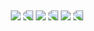 <meta name="viewport" content="width=device-width, initial-scale=1">
<link rel="stylesheet" href="github-markdown.css">

<style>
	.markdown-body {
		box-sizing: border-box;
		min-width: 200px;
		max-width: 980px;
		margin: 0 auto;
		padding: 45px;
	}
	@media (max-width: 767px) {
		.markdown-body {
			padding: 15px;
		}
	}

    .deployed {
        transform: scaleX(-100%);
    }
</style>

<div align="center" class="markdown-body">
	<img src="https://cultofthepartyparrot.com/guests/hd/partyblob.gif">
	<img src="https://cultofthepartyparrot.com/guests/hd/partyblob.gif" class="deployed">
	<img src="https://cultofthepartyparrot.com/guests/hd/partyblob.gif">
	<img src="https://cultofthepartyparrot.com/guests/hd/partyblob.gif" class="deployed">
	<img src="https://cultofthepartyparrot.com/guests/hd/partyblob.gif">
	<img src="https://cultofthepartyparrot.com/guests/hd/partyblob.gif" class="deployed">
</div>
